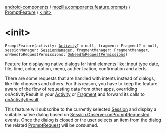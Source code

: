 [android-components](../../index.md) / [mozilla.components.feature.prompts](../index.md) / [PromptFeature](index.md) / [&lt;init&gt;](./-init-.md)

# &lt;init&gt;

`PromptFeature(activity: `[`Activity`](https://developer.android.com/reference/android/app/Activity.html)`? = null, fragment: Fragment? = null, sessionManager: `[`SessionManager`](../../mozilla.components.browser.session/-session-manager/index.md)`, fragmentManager: FragmentManager, onNeedToRequestPermissions: `[`OnNeedToRequestPermissions`](../-on-need-to-request-permissions.md)`)`

Feature for displaying native dialogs for html elements like: input type
date, file, time, color, option, menu, authentication, confirmation and alerts.

There are some requests that are handled with intents instead of dialogs,
like file choosers and others. For this reason, you have to keep the feature
aware of the flow of requesting data from other apps, overriding
onActivityResult in your [Activity](https://developer.android.com/reference/android/app/Activity.html) or [Fragment](#) and forward its calls
to [onActivityResult](on-activity-result.md).

This feature will subscribe to the currently selected [Session](../../mozilla.components.browser.session/-session/index.md) and display
a suitable native dialog based on [Session.Observer.onPromptRequested](../../mozilla.components.browser.session/-session/-observer/on-prompt-requested.md) events.
Once the dialog is closed or the user selects an item from the dialog
the related [PromptRequest](../../mozilla.components.concept.engine.prompt/-prompt-request/index.md) will be consumed.

